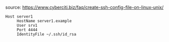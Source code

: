 source: https://www.cyberciti.biz/faq/create-ssh-config-file-on-linux-unix/

```
Host server1
     HostName server1.example
     User srv1
     Port 4444
     IdentityFile ~/.ssh/id_rsa
```